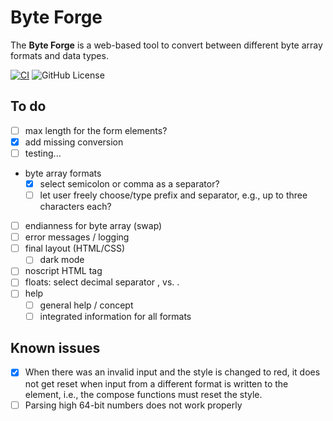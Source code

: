 # Byte Forge

The **Byte Forge** is a web-based tool to convert between different byte array
formats and data types.

[![CI](https://github.com/piscilus/byteforge/actions/workflows/ci.yml/badge.svg)](https://github.com/piscilus/byteforge/actions/workflows/ci.yml)
![GitHub License](https://img.shields.io/github/license/piscilus/byteforge)

## To do

- [ ] max length for the form elements?
- [x] add missing conversion
- [ ] testing...
- byte array formats
  - [x] select semicolon or comma as a separator?
  - [ ] let user freely choose/type prefix and separator, e.g., up to three
        characters each?
- [ ] endianness for byte array (swap)
- [ ] error messages / logging
- [ ] final layout (HTML/CSS)
  - [ ] dark mode
- [ ] noscript HTML tag
- [ ] floats: select decimal separator , vs. .
- [ ] help
  - [ ] general help / concept
  - [ ] integrated information for all formats

## Known issues

- [x] When there was an invalid input and the style is changed to red, it does
      not get reset when input from a different format is written to the
      element, i.e., the compose functions must reset the style.
- [ ] Parsing high 64-bit numbers does not work properly
